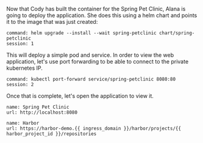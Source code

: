 Now that Cody has built the container for the Spring Pet Clinic, Alana is going to deploy the application.  She does this using a helm chart and points it to the image that was just created:


```terminal:execute
command: helm upgrade --install --wait spring-petclinic chart/spring-petclinic
session: 1
```

This will deploy a simple pod and service.  In order to view the web application, let's use port forwarding to be able to connect to the private kubernetes IP.

```terminal:execute
command: kubectl port-forward service/spring-petclinic 8080:80
session: 2
```

Once that is complete, let's open the application to view it.

```dashboard:create-dashboard
name: Spring Pet Clinic
url: http://localhost:8080
```

```dashboard:create-dashboard
name: Harbor
url: https://harbor-demo.{{ ingress_domain }}/harbor/projects/{{ harbor_project_id }}/repositories
```